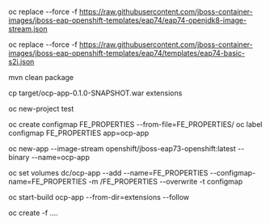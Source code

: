 oc replace --force -f https://raw.githubusercontent.com/jboss-container-images/jboss-eap-openshift-templates/eap74/eap74-openjdk8-image-stream.json

oc replace --force -f https://raw.githubusercontent.com/jboss-container-images/jboss-eap-openshift-templates/eap74/templates/eap74-basic-s2i.json

mvn clean package

cp target/ocp-app-0.1.0-SNAPSHOT.war extensions

oc new-project test

oc create configmap FE_PROPERTIES --from-file=FE_PROPERTIES/
oc label configmap FE_PROPERTIES app=ocp-app

oc new-app --image-stream openshift/jboss-eap73-openshift:latest --binary --name=ocp-app

oc set volumes dc/ocp-app --add --name=FE_PROPERTIES --configmap-name=FE_PROPERTIES -m /FE_PROPERTIES --overwrite -t configmap

oc start-build ocp-app --from-dir=extensions --follow

oc create -f ....
